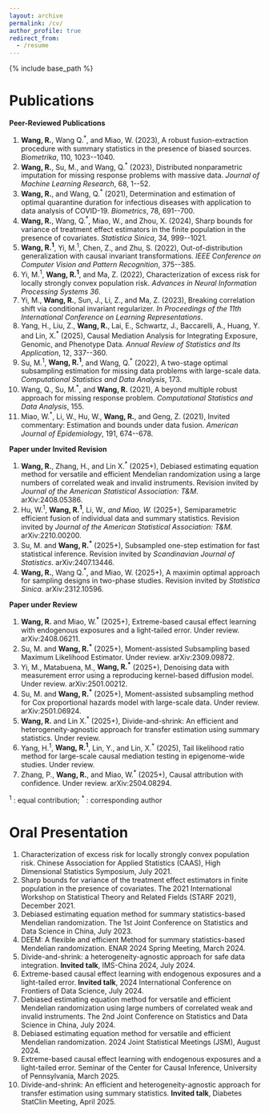 ```yaml
---
layout: archive
permalink: /cv/
author_profile: true
redirect_from:
  - /resume
---
```


{% include base_path %}


Publications
======
**Peer-Reviewed Publications**
1. **Wang, R.**, Wang Q.<sup>*</sup>, and Miao, W. (2023), A robust fusion-extraction procedure with summary statistics in the presence of biased sources. _Biometrika_, 110, 1023--1040.
2. **Wang, R.**, Su, M., and Wang, Q.<sup>*</sup> (2023), Distributed nonparametric imputation for missing response problems with massive data. _Journal of Machine Learning Research_, 68, 1--52.
3. **Wang, R.**, and Wang, Q.<sup>*</sup> (2021), Determination and estimation of optimal quarantine duration for infectious diseases with application to data analysis of COVID-19. _Biometrics_, 78, 691--700.
4. **Wang, R.**, Wang, Q.<sup>*</sup>, Miao, W., and Zhou, X. (2024), Sharp bounds for variance of treatment effect estimators in the finite population in the presence of covariates. _Statistica Sinica_, 34, 999--1021.
5. **Wang, R.<sup>1</sup>**, Yi, M.<sup>1</sup>, Chen, Z., and Zhu, S. (2022), Out-of-distribution generalization with causal invariant transformations. _IEEE Conference on Computer Vision and Pattern Recognition_, 375--385.
6. Yi, M.<sup>1</sup>, **Wang, R.<sup>1</sup>**, and Ma, Z. (2022), Characterization of excess risk for locally strongly convex population risk. _Advances in Neural Information Processing Systems 36_.
8. Yi, M., **Wang, R.**, Sun, J., Li, Z., and Ma, Z. (2023), Breaking correlation shift via conditional invariant regularizer. _In Proceedings of the 11th International Conference on Learning Representations_.
9. Yang, H., Liu, Z., **Wang, R.**, Lai, E., Schwartz, J., Baccarelli, A., Huang, Y. and Lin, X.<sup>*</sup> (2025), Causal Mediation Analysis for Integrating Exposure, Genomic, and Phenotype Data. _Annual Review of Statistics and Its Application_, 12, 337--360.
10. Su, M.<sup>1</sup>, **Wang, R.<sup>1</sup>**, and Wang, Q.<sup>*</sup> (2022), A two-stage optimal subsampling estimation for missing data problems with large-scale data. _Computational Statistics and Data Analysis_, 173.
11. Wang, Q., Su, M.<sup>*</sup>, and **Wang, R.** (2021), A beyond multiple robust approach for missing response problem. _Computational Statistics and Data Analysis_, 155.
12. Miao, W.<sup>*</sup>, Li, W., Hu, W., **Wang, R.**, and Geng, Z. (2021), Invited commentary: Estimation and bounds under data fusion. _American Journal of Epidemiology_, 191, 674--678.

**Paper under Invited Revision**
 1.	**Wang, R.**, Zhang, H., and Lin X.<sup>*</sup> (2025+), Debiased estimating equation method for versatile and efficient Mendelian randomization using a large numbers of correlated weak and invalid instruments. Revision invited by _Journal of the American Statistical Association: T&M_. arXiv:2408.05386.
 2. Hu, W.<sup>1</sup>, **Wang, R.<sup>1</sup>**, Li, W.<sup>*</sup>, and Miao, W.<sup>*</sup> (2025+), Semiparametric efficient fusion of individual data and summary statistics. Revision invited by _Journal of the American Statistical Association: T&M_. arXiv:2210.00200.
 3.	Su, M. and **Wang, R.<sup>*</sup>** (2025+), Subsampled one-step estimation for fast statistical inference. Revision invited by _Scandinavian Journal of Statistics_. arXiv:2407.13446.  
 4.	**Wang, R.**, Wang Q.<sup>*</sup>, and Miao, W. (2025+), A maximin optimal approach for sampling designs in two-phase studies. Revision invited by _Statistica Sinica_. arXiv:2312.10596.   

**Paper under Review**
1. **Wang, R.** and Miao, W.<sup>*</sup> (2025+), Extreme-based causal effect learning with endogenous exposures and a light-tailed error. Under review. arXiv:2408.06211.
2. Su, M. and **Wang, R.<sup>*</sup>** (2025+), Moment-assisted Subsampling based Maximum Likelihood Estimator. Under review. arXiv:2309.09872.  
3. Yi, M., Matabuena, M., **Wang, R.<sup>*</sup>** (2025+), Denoising data with measurement error using a reproducing kernel-based diffusion model. Under review. arXiv:2501.00212.
4. Su, M. and **Wang, R.<sup>*</sup>** (2025+), Moment-assisted subsampling method for Cox proportional hazards model with large-scale data. Under review. arXiv:2501.06924.  
5. **Wang, R.** and Lin X.<sup>*</sup> (2025+), Divide-and-shrink: An efficient and heterogeneity-agnostic approach for transfer estimation using summary statistics. Under review.
6. Yang, H.<sup>1</sup>, **Wang, R.<sup>1</sup>**, Lin, Y., and Lin, X.<sup>*</sup> (2025), Tail likelihood ratio method for large-scale causal mediation testing in epigenome-wide studies. Under review.
7. Zhang, P., **Wang, R.**, and Miao, W.<sup>*</sup> (2025+), Causal attribution with confidence. Under review. arXiv:2504.08294.

<sup>1</sup> : equal contribution; <sup>*</sup> : corresponding author
  
Oral Presentation
======
1. Characterization of excess risk for locally strongly convex population risk. Chinese Association for Applied Statistics (CAAS), High Dimensional Statistics Symposium, July 2021.
2. Sharp bounds for variance of the treatment effect estimators in finite population in the presence of covariates. The 2021 International Workshop on	Statistical Theory and Related Fields (STARF 2021), December 2021.
3. Debiased estimating equation method for summary statistics-based Mendelian randomization. The 1st Joint Conference on Statistics and Data Science in China, July 2023.
4. DEEM: A flexible and efficient Method for summary statistics-based Mendelian randomization. ENAR 2024 Spring Meeting, March 2024.
5. Divide-and-shrink: a heterogeneity-agnostic approach for safe data integration. **Invited talk**, IMS-China 2024, July 2024.
6. Extreme-based causal effect learning with endogenous exposures and a light-tailed error. **Invited talk**, 2024 International Conference on Frontiers of Data Science, July 2024.
7. Debiased estimating equation method for versatile and efficient Mendelian randomization using large numbers of correlated weak and invalid instruments. The 2nd Joint Conference on Statistics and Data Science in China, July 2024.
8. Debiased estimating equation method for versatile and efficient Mendelian randomization. 2024 Joint Statistical Meetings (JSM), August 2024.
9. Extreme-based causal effect learning with endogenous exposures and a light-tailed error. Seminar of the Center for Causal Inference, University of Pennsylvania, March 2025.
10. Divide-and-shrink: An efficient and heterogeneity-agnostic approach for transfer estimation using summary statistics. **Invited talk**, Diabetes StatClin Meeting, April 2025.


